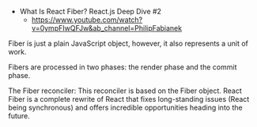 - What Is React Fiber? React.js Deep Dive #2
  - https://www.youtube.com/watch?v=0ympFIwQFJw&ab_channel=PhilipFabianek



Fiber is just a plain JavaScript object, however, it also represents a unit of work. 

Fibers are processed in two phases: the render phase and the commit phase. 

The Fiber reconciler: This reconciler is based on the Fiber object. 
React Fiber is a complete rewrite of React that fixes long-standing issues (React being synchronous) and offers incredible opportunities heading into the future. 